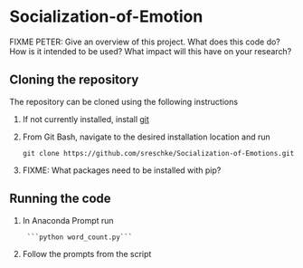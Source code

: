 # Socialization-of-Emotion

FIXME PETER: Give an overview of this project. What does this code do? How is it intended to be used? What impact will this have on your research?

## Cloning the repository
The repository can be cloned using the following instructions
   1) If not currently installed, install [git](https://git-scm.com/)
   2) From Git Bash, navigate to the desired installation location and run
   
   		```git clone https://github.com/sreschke/Socialization-of-Emotions.git```
         
   3) FIXME: What packages need to be installed with pip?

## Running the code
1) In Anaconda Prompt run
   
   		```python word_count.py```

2) Follow the prompts from the script
